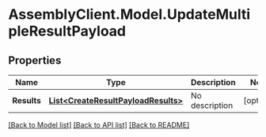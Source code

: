 # AssemblyClient.Model.UpdateMultipleResultPayload
## Properties

Name | Type | Description | Notes
------------ | ------------- | ------------- | -------------
**Results** | [**List&lt;CreateResultPayloadResults&gt;**](CreateResultPayloadResults.md) | No description | [optional] 

[[Back to Model list]](../README.md#documentation-for-models) [[Back to API list]](../README.md#documentation-for-api-endpoints) [[Back to README]](../README.md)

